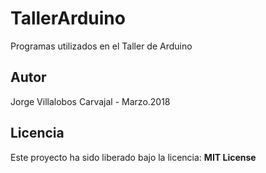 # TallerArduino
Programas utilizados en el Taller de Arduino

## Autor
Jorge Villalobos Carvajal - Marzo.2018

## Licencia
Este proyecto ha sido liberado bajo la licencia: **MIT License**

